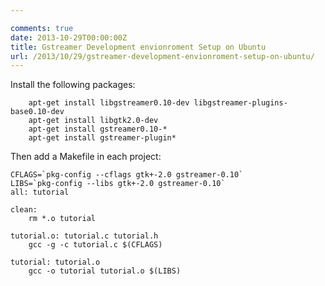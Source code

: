 ```yaml
---

comments: true
date: 2013-10-29T00:00:00Z
title: Gstreamer Development envionroment Setup on Ubuntu
url: /2013/10/29/gstreamer-development-envionroment-setup-on-ubuntu/
---
```


Install the following packages:   

```
	apt-get install libgstreamer0.10-dev libgstreamer-plugins-base0.10-dev
	apt-get install libgtk2.0-dev
	apt-get install gstreamer0.10-*
	apt-get install gstreamer-plugin*
```

Then add a Makefile in each project:
```
CFLAGS=`pkg-config --cflags gtk+-2.0 gstreamer-0.10`
LIBS=`pkg-config --libs gtk+-2.0 gstreamer-0.10`
all: tutorial

clean:
	rm *.o tutorial

tutorial.o: tutorial.c tutorial.h
	gcc -g -c tutorial.c $(CFLAGS)

tutorial: tutorial.o
	gcc -o tutorial tutorial.o $(LIBS)
```

	
